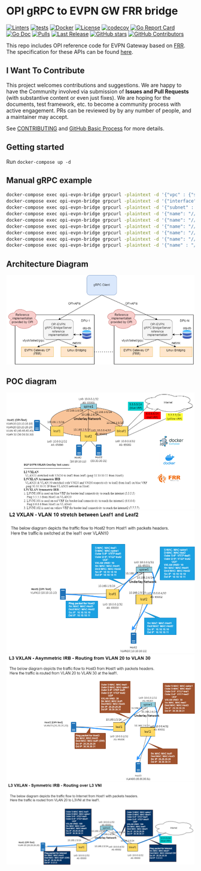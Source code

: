 # OPI gRPC to EVPN GW FRR bridge

[![Linters](https://github.com/opiproject/opi-evpn-bridge/actions/workflows/linters.yml/badge.svg)](https://github.com/opiproject/opi-evpn-bridge/actions/workflows/linters.yml)
[![tests](https://github.com/opiproject/opi-evpn-bridge/actions/workflows/go.yml/badge.svg)](https://github.com/opiproject/opi-evpn-bridge/actions/workflows/go.yml)
[![Docker](https://github.com/opiproject/opi-evpn-bridge/actions/workflows/docker-publish.yml/badge.svg)](https://github.com/opiproject/opi-evpn-bridge/actions/workflows/docker-publish.yml)
[![License](https://img.shields.io/github/license/opiproject/opi-evpn-bridge?style=flat-square&color=blue&label=License)](https://github.com/opiproject/opi-evpn-bridge/blob/master/LICENSE)
[![codecov](https://codecov.io/gh/opiproject/opi-evpn-bridge/branch/main/graph/badge.svg)](https://codecov.io/gh/opiproject/opi-evpn-bridge)
[![Go Report Card](https://goreportcard.com/badge/github.com/opiproject/opi-evpn-bridge)](https://goreportcard.com/report/github.com/opiproject/opi-evpn-bridge)
[![Go Doc](https://img.shields.io/badge/godoc-reference-blue.svg)](http://godoc.org/github.com/opiproject/opi-evpn-bridge)
[![Pulls](https://img.shields.io/docker/pulls/opiproject/opi-evpn-bridge.svg?logo=docker&style=flat&label=Pulls)](https://hub.docker.com/r/opiproject/opi-evpn-bridge)
[![Last Release](https://img.shields.io/github/v/release/opiproject/opi-evpn-bridge?label=Latest&style=flat-square&logo=go)](https://github.com/opiproject/opi-evpn-bridge/releases)
[![GitHub stars](https://img.shields.io/github/stars/opiproject/opi-evpn-bridge.svg?style=flat-square&label=github%20stars)](https://github.com/opiproject/opi-evpn-bridge)
[![GitHub Contributors](https://img.shields.io/github/contributors/opiproject/opi-evpn-bridge.svg?style=flat-square)](https://github.com/opiproject/opi-evpn-bridge/graphs/contributors)

This repo includes OPI reference code for EVPN Gateway based on [FRR](https://www.frrouting.org/). The specification for these APIs can be found
[here](https://github.com/opiproject/opi-api/pull/276).

## I Want To Contribute

This project welcomes contributions and suggestions.  We are happy to have the Community involved via submission of **Issues and Pull Requests** (with substantive content or even just fixes). We are hoping for the documents, test framework, etc. to become a community process with active engagement.  PRs can be reviewed by by any number of people, and a maintainer may accept.

See [CONTRIBUTING](https://github.com/opiproject/opi/blob/main/CONTRIBUTING.md) and [GitHub Basic Process](https://github.com/opiproject/opi/blob/main/doc-github-rules.md) for more details.

## Getting started

Run `docker-compose up -d`

## Manual gRPC example

```bash
docker-compose exec opi-evpn-bridge grpcurl -plaintext -d '{"vpc" : {"spec" : {"v4_route_table_name_ref" : "1234"} }, "vpc_id" : "testvpc", "parent" : "todo" }' localhost:50151 opi_api.network.cloud.v1alpha1.CloudInfraService.CreateVpc
docker-compose exec opi-evpn-bridge grpcurl -plaintext -d '{"interface" : {"spec" : {"ifid": 11} }, "interface_id" : "testinterface", "parent" : "todo" }' localhost:50151 opi_api.network.cloud.v1alpha1.CloudInfraService.CreateInterface
docker-compose exec opi-evpn-bridge grpcurl -plaintext -d '{"subnet" : {"spec" : {"vpc_name_ref": "//network.opiproject.org/vpcs/blue", "virtual_router_mac": "qrvMAAAB", "v4_prefix": {"addr": 336860161, "len": 24} } }, "subnet_id" : "testbridge", "parent" : "todo" }' localhost:50151 opi_api.network.cloud.v1alpha1.CloudInfraService.CreateSubnet
docker-compose exec opi-evpn-bridge grpcurl -plaintext -d '{"name": "//network.opiproject.org/interfaces/testinterface"}' localhost:50151 opi_api.network.cloud.v1alpha1.CloudInfraService.GetInterface
docker-compose exec opi-evpn-bridge grpcurl -plaintext -d '{"name": "//network.opiproject.org/subnets/testbridge"}' localhost:50151 opi_api.network.cloud.v1alpha1.CloudInfraService.GetSubnet
docker-compose exec opi-evpn-bridge grpcurl -plaintext -d '{"name": "//network.opiproject.org/vpcs/testvpc"}' localhost:50151 opi_api.network.cloud.v1alpha1.CloudInfraService.GetVpc
docker-compose exec opi-evpn-bridge grpcurl -plaintext -d '{"name": "//network.opiproject.org/interfaces/testinterface"}' localhost:50151 opi_api.network.cloud.v1alpha1.CloudInfraService.DeleteInterface
docker-compose exec opi-evpn-bridge grpcurl -plaintext -d '{"name": "//network.opiproject.org/subnets/testbridge"}' localhost:50151 opi_api.network.cloud.v1alpha1.CloudInfraService.DeleteSubnet
docker-compose exec opi-evpn-bridge grpcurl -plaintext -d '{"name" : "//network.opiproject.org/vpcs/testvpc"}' localhost:50151 opi_api.network.cloud.v1alpha1.CloudInfraService.DeleteVpc
```

## Architecture Diagram

![OPI EVPN Bridge Architcture Diagram](./OPI-EVPN-GW-FRR-bridge.png)

## POC diagram

![OPI EVPN Bridge POC Diagram for CI/CD](./OPI-EVPN-PoC.png)
![OPI EVPN Bridge Diagram for L2VXLAN](./OPI-EVPN-L2-VXLAN.png)
![OPI EVPN Bridge Diagram for L3VXLAN Asymmetric IRB](./OPI-EVPN-L3-Asymmetric-IRB.png)
![OPI EVPN Bridge Diagram for L3VXLAN Symmetric IRB](./OPI-EVPN-L3-Symmetric-IRB.png)
